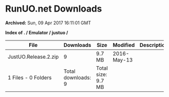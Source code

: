 # RunUO.net Downloads #

**Archived:** Sun, 09 Apr 2017 16:11:01 GMT

**Index of . / Emulator / justuo /**

| File |Downloads |Size |Modified |Description |
| ---- |  ---- |  ---- |  ---- |  ---- |
| JustUO.Release.2.zip |9 |9.7 MB |2016-May-13 | |
| 1 Files - 0 Folders |Total downloads: 9 |Total size: 9.7 MB | | |

